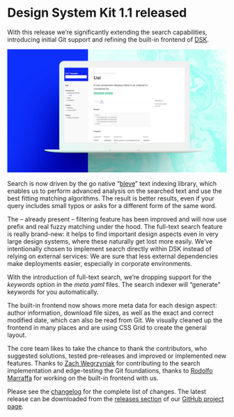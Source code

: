 # Design System Kit 1.1 released 

With this release we’re significantly extending the search capabilities,
introducing initial Git support and refining the built-in frontend of
[DSK](https://github.com/atelierdisko/dsk).

![](/dsk_promo_list.jpg)

Search is now driven by the go native “[bleve](https://github.com/blevesearch/)”
text indexing library, which enables us to perform advanced analysis on the
searched text and use the best fitting matching algorithms. The result is better
results, even if your query includes small typos or asks for a different form of
the same word.

The – already present – filtering feature has been improved and will now use
prefix and real fuzzy matching under the hood. The full-text search feature is
really brand-new: it helps to find important design aspects even in very large
design systems, where these naturally get lost more easily. We’ve intentionally
chosen to implement search directly within DSK instead of relying on external
services: We are sure that less external dependencies make deployments easier,
especially in corporate environments.

With the introduction of full-text search, we’re dropping support for the
_keywords_ option in the _meta.yaml_ files. The search indexer will “generate”
keywords for you automatically.

The built-in frontend now shows more meta data for each design aspect: author
information, download file sizes, as well as the exact and correct modified
date, which can also be read from Git. We visually cleaned up the frontend in
many places and are using CSS Grid to create the general layout.

The core team likes to take the chance to thank the contributors, who suggested
solutions, tested pre-releases and improved or implemented new features.
Thanks to [Zach Wegrzyniak](https://github.com/wegry/) for contributing to the
search implementation and edge-testing the Git foundations, thanks to [Rodolfo
Marraffa](https://github.com/rodolv1979/) for working on the built-in frontend
with us.

Please see the
[changelog](https://github.com/atelierdisko/dsk/blob/v1.1.0/CHANGELOG.md) for
the complete list of changes. The latest release can be downloaded from the
[releases section](https://github.com/atelierdisko/dsk/releases/tag/v1.1.0) of
our [GitHub project page](https://github.com/atelierdisko/dsk).
